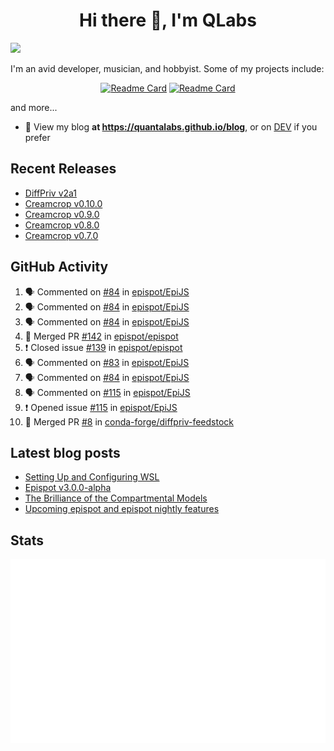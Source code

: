 <h1 align="center">Hi there 👋, I'm QLabs </h1>
<img src="https://i.ibb.co/mbr1j6p/Qlabs.png" width="1000px">

I'm an avid developer, musician, and hobbyist. Some of my projects include:
<p align='center'><a href="https://github.com/Quantalabs/EpiJS"><img src="https://github-readme-stats.vercel.app/api/pin/?username=epispot&amp;repo=EpiJS" alt="Readme Card"></a>
<a href="https://github.com/Quantalabs/NCOVDashboard"><img src="https://github-readme-stats.vercel.app/api/pin/?username=Quantalabs&amp;repo=NCOVDashboard" alt="Readme Card"></a></p>


and more...

- 📜 View my blog **at https://quantalabs.github.io/blog**, or on [DEV](https://dev.to/Quantalabs) if you prefer

## Recent Releases
- [DiffPriv v2a1](https://github.com/Quantalabs/DiffPriv/releases/tag/v2.0.0-alpha1)
- [Creamcrop v0.10.0](https://github.com/creamcropdev/creamcrop/releases/tag/v0.10.0)
- [Creamcrop v0.9.0](https://github.com/creamcropdev/creamcrop/releases/tag/v0.9.0)
- [Creamcrop v0.8.0](https://github.com/creamcropdev/creamcrop/releases/tag/v0.8.0)
- [Creamcrop v0.7.0](https://github.com/creamcropdev/creamcrop/releases/tag/v0.7.0)

## GitHub Activity
<!--START_SECTION:activity-->
1. 🗣 Commented on [#84](https://github.com/epispot/EpiJS/issues/84) in [epispot/EpiJS](https://github.com/epispot/EpiJS)
2. 🗣 Commented on [#84](https://github.com/epispot/EpiJS/issues/84) in [epispot/EpiJS](https://github.com/epispot/EpiJS)
3. 🗣 Commented on [#84](https://github.com/epispot/EpiJS/issues/84) in [epispot/EpiJS](https://github.com/epispot/EpiJS)
4. 🎉 Merged PR [#142](https://github.com/epispot/epispot/pull/142) in [epispot/epispot](https://github.com/epispot/epispot)
5. ❗️ Closed issue [#139](https://github.com/epispot/epispot/issues/139) in [epispot/epispot](https://github.com/epispot/epispot)
6. 🗣 Commented on [#83](https://github.com/epispot/EpiJS/issues/83) in [epispot/EpiJS](https://github.com/epispot/EpiJS)
7. 🗣 Commented on [#84](https://github.com/epispot/EpiJS/issues/84) in [epispot/EpiJS](https://github.com/epispot/EpiJS)
8. 🗣 Commented on [#115](https://github.com/epispot/EpiJS/issues/115) in [epispot/EpiJS](https://github.com/epispot/EpiJS)
9. ❗️ Opened issue [#115](https://github.com/epispot/EpiJS/issues/115) in [epispot/EpiJS](https://github.com/epispot/EpiJS)
10. 🎉 Merged PR [#8](https://github.com/conda-forge/diffpriv-feedstock/pull/8) in [conda-forge/diffpriv-feedstock](https://github.com/conda-forge/diffpriv-feedstock)
<!--END_SECTION:activity-->

## Latest blog posts
<!-- BLOG-POST-LIST:START -->
- [Setting Up and Configuring WSL](https://dev.to/quantalabs/setting-up-and-configuring-wsl-392c)
- [Epispot v3.0.0-alpha](https://dev.to/epispot/epispot-v3-0-0-alpha-5heh)
- [The Brilliance of the Compartmental Models](https://dev.to/quantalabs/the-brilliance-of-the-compartmental-models-1j99)
- [Upcoming epispot and epispot nightly features](https://dev.to/epispot/upcoming-epispot-and-epispot-nightly-features-52ep)
<!-- BLOG-POST-LIST:END -->


## Stats
<p align="center"><img src="https://github.com/Quantalabs/github-stats/raw/master/generated/languages.svg" alt="Language Stats"><br>

